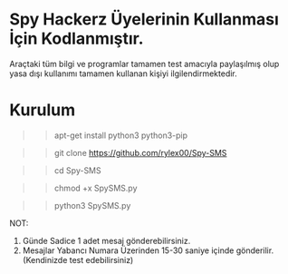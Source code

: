 # Spy Hackerz Üyelerinin Kullanması İçin Kodlanmıştır.

Araçtaki tüm bilgi ve programlar tamamen test amacıyla paylaşılmış olup yasa dışı kullanımı tamamen kullanan kişiyi ilgilendirmektedir.

# Kurulum

>> apt-get install python3 python3-pip

>> git clone https://github.com/rylex00/Spy-SMS

>> cd Spy-SMS

>> chmod +x SpySMS.py

>> python3 SpySMS.py

NOT:
1) Günde Sadice 1 adet mesaj gönderebilirsiniz.
2) Mesajlar Yabancı Numara Üzerinden 15-30 saniye içinde gönderilir.(Kendinizde test edebilirsiniz)
